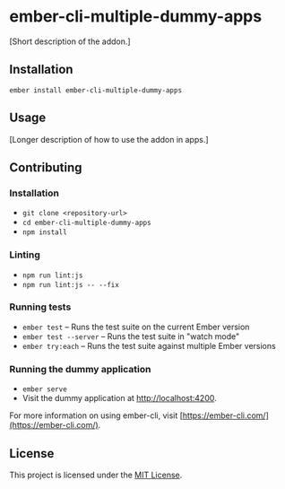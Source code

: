 ember-cli-multiple-dummy-apps
==============================================================================

[Short description of the addon.]

Installation
------------------------------------------------------------------------------

```
ember install ember-cli-multiple-dummy-apps
```


Usage
------------------------------------------------------------------------------

[Longer description of how to use the addon in apps.]


Contributing
------------------------------------------------------------------------------

### Installation

* `git clone <repository-url>`
* `cd ember-cli-multiple-dummy-apps`
* `npm install`

### Linting

* `npm run lint:js`
* `npm run lint:js -- --fix`

### Running tests

* `ember test` – Runs the test suite on the current Ember version
* `ember test --server` – Runs the test suite in "watch mode"
* `ember try:each` – Runs the test suite against multiple Ember versions

### Running the dummy application

* `ember serve`
* Visit the dummy application at [http://localhost:4200](http://localhost:4200).

For more information on using ember-cli, visit [https://ember-cli.com/](https://ember-cli.com/).

License
------------------------------------------------------------------------------

This project is licensed under the [MIT License](LICENSE.md).
